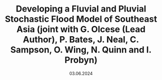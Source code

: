 ---
title: "Developing a Fluvial and Pluvial Stochastic Flood Model of Southeast Asia (joint with G. Olcese (Lead Author), P. Bates, J. Neal, C. Sampson, O. Wing, N. Quinn and I. Probyn)"
collection: publications
date: 03.06.2024
venue: 'Water Resources Research'
paperurl: 'https://agupubs.onlinelibrary.wiley.com/doi/full/10.1029/2023WR036580'
---